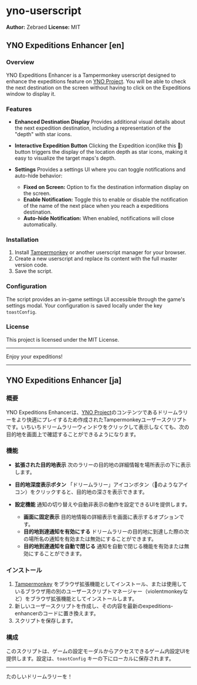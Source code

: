 # yno-userscript

**Author:** Zebraed
**License:** MIT

## YNO Expeditions Enhancer [en]

### Overview

YNO Expeditions Enhancer is a Tampermonkey userscript designed to enhance the expeditions feature on [YNO Project](https://ynoproject.net). You will be able to check the next destination on the screen without having to click on the Expeditions window to display it.


### Features

- **Enhanced Destination Display**
  Provides additional visual details about the next expedition destination, including a representation of the "depth" with star icons.

- **Interactive Expedition Button**
  Clicking the Expedition icon(like this 🌟) button triggers the display of the location depth as star icons, making it easy to visualize the target maps's depth.

- **Settings**
  Provides a settings UI where you can toggle notifications and auto-hide behavior:
  - **Fixed on Screen:** Option to fix the destination information display on the screen.
  - **Enable Notification:** Toggle this to enable or disable the notification of the name of the next place when you reach a expeditions destination.
  - **Auto-hide Notification:** When enabled, notifications will close automatically.

### Installation

1. Install [Tampermonkey](https://www.tampermonkey.net/) or another userscript manager for your browser.
2. Create a new userscript and replace its content with the full master version code.
3. Save the script.

### Configuration

The script provides an in-game settings UI accessible through the game's settings modal. Your configuration is saved locally under the key `toastConfig`.

### License

This project is licensed under the MIT License.

---

Enjoy your expeditions!

---

## YNO Expeditions Enhancer [ja]

### 概要

YNO Expeditions Enhancerは、[YNO Project](https://ynoproject.net)のコンテンツであるドリームラリーをより快適にプレイするため作成されたTampermonkeyユーザースクリプトです。いちいちドリームラリーウィンドウをクリックして表示しなくても、次の目的地を画面上で確認することができるようになります。

### 機能

- **拡張された目的地表示**
   次のラリーの目的地の詳細情報を場所表示の下に表示します。

- **目的地深度表示ボタン**
  「ドリームラリー」アイコンボタン（🌟のようなアイコン）をクリックすると、目的地の深さを表示できます。

- **設定機能**
  通知の切り替えや自動非表示の動作を設定できるUIを提供します。
  - **画面に固定表示** 目的地情報の詳細表示を画面に表示するオプションです。
  - **目的地到達通知を有効にする** ドリームラリーの目的地に到達した際の次の場所名の通知を有効または無効にすることができます。
  - **目的地到達通知を自動で閉じる** 通知を自動で閉じる機能を有効または無効にすることができます。

### インストール

1. [Tampermonkey](https://www.tampermonkey.net/) をブラウザ拡張機能としてインストール、または使用しているブラウザ用の別のユーザースクリプトマネージャー（violentmonkeyなど）をブラウザ拡張機能としてインストールします。
2. 新しいユーザースクリプトを作成し、その内容を最新のexpeditions-enhancerのコードに置き換えます。
3. スクリプトを保存します。

### 構成

このスクリプトは、ゲームの設定モーダルからアクセスできるゲーム内設定UIを提供します。設定は、`toastConfig` キーの下にローカルに保存されます。



---

たのしいドリームラリーを！